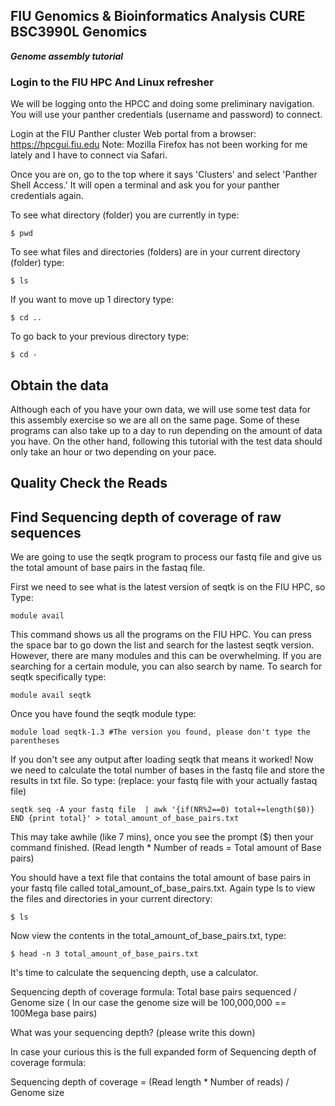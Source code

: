 
## FIU Genomics & Bioinformatics Analysis CURE BSC3990L Genomics ###

***Genome assembly tutorial***

 ### Login to the FIU HPC And Linux refresher
We will be logging onto the HPCC and doing some preliminary navigation. You will use your panther credentials (username and password) to connect.

Login at the FIU Panther cluster Web portal from a browser: https://hpcgui.fiu.edu Note: Mozilla Firefox has not been working for me lately and I have to connect via Safari.

Once you are on, go to the top where it says 'Clusters' and select 'Panther Shell Access.' It will open a terminal and ask you for your panther credentials again.

To see what directory (folder) you are currently in type:

    $ pwd

To see what files and directories (folders) are in your current directory (folder) type:

    $ ls

If you want to move up 1 directory type:

    $ cd ..

To go back to your previous directory type:

    $ cd -


## Obtain the data

Although each of you have your own data, we will use some test data for this assembly exercise so we are all on the same page. Some of these programs can also take up to a day to run depending on the amount of data you have. On the other hand, following this tutorial with the test data should only take an hour or two depending on your pace.

## Quality Check the Reads



## Find Sequencing depth of coverage of raw sequences


We are going to use the seqtk program to process our fastq file and give us the total amount of base pairs in the fastaq file.

First we need to see what is the latest version of seqtk is on the FIU HPC,
so Type:

    module avail

This command shows us all the programs on the FIU HPC. You can press the space bar to go down the list and search for the lastest seqtk version. However, there are many modules and this can be overwhelming. If you are searching for a certain module, you can also search by name. To search for seqtk specifically type: 

    module avail seqtk

Once you have found the seqtk module type:

    module load seqtk-1.3 #The version you found, please don't type the parentheses

If you don't see any output after loading seqtk that means it worked! Now we need to calculate the total number of bases in the fastq file and store the results in txt file. So type: (replace: your fastq file with your actually fastaq file)

    seqtk seq -A your fastq file  | awk '{if(NR%2==0) total+=length($0)} END {print total}' > total_amount_of_base_pairs.txt

This may take awhile (like 7 mins), once you see the prompt ($) then your command finished. (Read length * Number of reads = Total amount of Base pairs)

You should have a text file that contains the total amount of base pairs in your fastq file called total_amount_of_base_pairs.txt. Again type ls to view the files and directories in your current directory:
    
    $ ls
Now view the contents in the total_amount_of_base_pairs.txt, type:

    $ head -n 3 total_amount_of_base_pairs.txt
 
It's time to calculate the sequencing depth, use a calculator.


 Sequencing depth of coverage formula: Total base pairs sequenced / Genome size​	( In our case the genome size will be 100,000,000 == 100Mega base pairs)


 What was your sequencing depth? (please write this down)

  In case your curious this is the full expanded form of Sequencing depth of coverage formula: 

  Sequencing depth of coverage = (Read length * Number of reads) / Genome size

